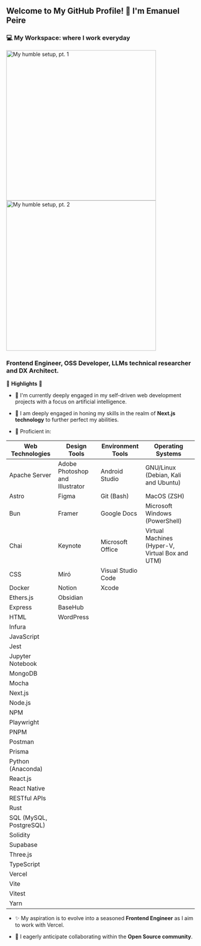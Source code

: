 ## Welcome to My GitHub Profile! 👋 I'm Emanuel Peire

### 💻 My Workspace: where I work everyday

<p align="left">
  <img src="https://github.com/emapeire/emapeire/assets/63935846/5ddf8539-eb00-4032-aadb-df3292481752" alt="My humble setup, pt. 1" height="400"/>
  <img src="https://github.com/emapeire/emapeire/assets/63935846/b11df29a-53f8-4ca6-8d82-d2d2c81ada4e" alt="My humble setup, pt. 2" height="400"/>
</p>

### Frontend Engineer, OSS Developer, LLMs technical researcher and DX Architect.

🚀 **Highlights** 🚀

- 🔭 I'm currently deeply engaged in my self-driven web development projects with a focus on artificial intelligence.

- 🌱 I am deeply engaged in honing my skills in the realm of **Next.js technology** to further perfect my abilities.

- 🧠 Proficient in:

| **Web Technologies**        | **Design Tools**                                 | **Environment Tools**                 | **Operating Systems**                                |
|-----------------------------|--------------------------------------------------|---------------------------------------|------------------------------------------------------|
| Apache Server               | Adobe Photoshop and Illustrator                  | Android Studio                        | GNU/Linux (Debian, Kali and Ubuntu)                  |
| Astro                       | Figma                                            | Git (Bash)                            | MacOS (ZSH)                                          |
| Bun                         | Framer                                           | Google Docs                           | Microsoft Windows (PowerShell)                       |
| Chai                        | Keynote                                          | Microsoft Office                      | Virtual Machines (Hyper-V, Virtual Box and UTM)      |
| CSS                         | Miró                                             | Visual Studio Code                    |                                                      |
| Docker                      | Notion                                           | Xcode                                 |                                                      |
| Ethers.js                   | Obsidian                                         |                                       |                                                      |
| Express                     | BaseHub                                          |                                       |                                                      |
| HTML                        | WordPress                                        |                                       |                                                      |
| Infura                      |                                                  |                                       |                                                      |
| JavaScript                  |                                                  |                                       |                                                      |
| Jest                        |                                                  |                                       |                                                      |
| Jupyter Notebook            |                                                  |                                       |                                                      |
| MongoDB                     |                                                  |                                       |                                                      |
| Mocha                       |                                                  |                                       |                                                      |
| Next.js                     |                                                  |                                       |                                                      |
| Node.js                     |                                                  |                                       |                                                      |
| NPM                         |                                                  |                                       |                                                      |
| Playwright                  |                                                  |                                       |                                                      |
| PNPM                        |                                                  |                                       |                                                      |
| Postman                     |                                                  |                                       |                                                      |
| Prisma                      |                                                  |                                       |                                                      |
| Python (Anaconda)           |                                                  |                                       |                                                      |
| React.js                    |                                                  |                                       |                                                      |
| React Native                |                                                  |                                       |                                                      |
| RESTful APIs                |                                                  |                                       |                                                      |
| Rust                        |                                                  |                                       |                                                      |
| SQL (MySQL, PostgreSQL)     |                                                  |                                       |                                                      |
| Solidity                    |                                                  |                                       |                                                      |
| Supabase                    |                                                  |                                       |                                                      |
| Three.js                    |                                                  |                                       |                                                      |
| TypeScript                  |                                                  |                                       |                                                      |
| Vercel                      |                                                  |                                       |                                                      |
| Vite                        |                                                  |                                       |                                                      |
| Vitest                      |                                                  |                                       |                                                      |
| Yarn                        |                                                  |                                       |                                                      |

- ✨ My aspiration is to evolve into a seasoned **Frontend Engineer** as I aim to work with Vercel.

- 🤝 I eagerly anticipate collaborating within the **Open Source community**.
